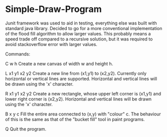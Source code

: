# Simple-Draw-Program

Junit framework was used to aid in testing, everything else was built with standard java library. Decided to go for a more conventional implementation of
the flood fill algorithm to allow larger values. This probably means a speed trade off compared to a recursive solution, but it was required to avoid stackoverflow
error with larger values.


Commands:

C w h         Create a new canvas of width w and height h.

L x1 y1 x2 y2 Create a new line from (x1,y1) to (x2,y2). Currently only
              horizontal or vertical lines are supported. Horizontal and vertical lines
              will be drawn using the 'x' character.
              
R x1 y1 x2 y2 Create a new rectangle, whose upper left corner is (x1,y1) and
              lower right corner is (x2,y2). Horizontal and vertical lines will be drawn
              using the 'x' character.
              
B x y c       Fill the entire area connected to (x,y) with "colour" c. The
              behaviour of this is the same as that of the "bucket fill" tool in paint
              programs.
              
Q             Quit the program.

